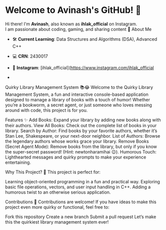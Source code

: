 # Welcome to Avinash's GitHub! 👋

Hi there! I'm **Avinash**, also known as **ihlak_official** on Instagram.  
I am passionate about coding, gaming, and sharing content
  🌟 About Me
- 🛠️ **Current Learning**: Data Structures and Algorithms (DSA), Advanced C++
- 💻 **CRN**: 2430017
- 📸 **Instagram**: [ihlak_official](https://www.instagram.com/ihlak_official

- 
Quirky Library Management System 📚😂
Welcome to the Quirky Library Management System, a fun and interactive console-based application designed to manage a library of books with a touch of humor! Whether you’re a bookworm, a secret agent, or just someone who loves messing around with code, this project is for you.

Features ✨
Add Books: Expand your library by adding new books along with their authors.
View All Books: Check out the complete list of books in your library.
Search by Author: Find books by your favorite authors, whether it’s Stan Lee, Shakespeare, or your next-door neighbor.
List of Authors: Browse the legendary authors whose works grace your library.
Remove Books (Secret Agent Mode): Remove books from the library, but only if you know the super-secret password! (Hint: newtonharamihai 😉).
Humorous Touch: Lighthearted messages and quirky prompts to make your experience entertaining.

Why This Project? 🤔
This project is perfect for:

Learning object-oriented programming in a fun and practical way.
Exploring basic file operations, vectors, and user input handling in C++.
Adding a humorous twist to an otherwise serious application.

Contributions 🤝
Contributions are welcome! If you have ideas to make this project even more quirky or functional, feel free to:

Fork this repository
Create a new branch
Submit a pull request
Let’s make this the quirkiest library management system ever!




